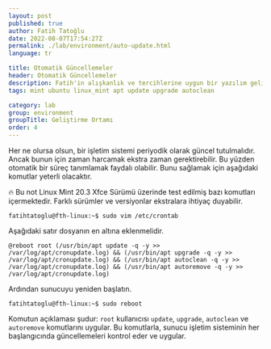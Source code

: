 ```yaml
---
layout: post
published: true
author: Fatih Tatoğlu
date: 2022-08-07T17:54:27Z
permalink: ./lab/environment/auto-update.html
language: tr

title: Otomatik Güncellemeler
header: Otomatik Güncellemeler
description: Fatih'in alışkanlık ve tercihlerine uygun bir yazılım geliştirme ortamı hazırlamak.
tags: mint ubuntu linux_mint apt update upgrade autoclean

category: lab
group: environment
groupTitle: Geliştirme Ortamı
order: 4
---
```


Her ne olursa olsun, bir işletim sistemi periyodik olarak güncel tutulmalıdır. Ancak bunun için zaman harcamak ekstra zaman gerektirebilir. Bu yüzden otomatik bir süreç tanımlamak faydalı olabilir. Bunu sağlamak için aşağıdaki komutlar yeterli olacaktır.

🔥 Bu not Linux Mint 20.3 Xfce Sürümü üzerinde test edilmiş bazı komutları içermektedir. Farklı sürümler ve versiyonlar ekstralara ihtiyaç duyabilir.

```shell
fatihtatoglu@fth-linux:~$ sudo vim /etc/crontab
```

Aşağıdaki satır dosyanın en altına eklenmelidir.

```nestedtext
@reboot root (/usr/bin/apt update -q -y >> /var/log/apt/cronupdate.log) && (/usr/bin/apt upgrade -q -y >> /var/log/apt/cronupdate.log) && (/usr/bin/apt autoclean -q -y >> /var/log/apt/cronupdate.log) && (/usr/bin/apt autoremove -q -y >> /var/log/apt/cronupdate.log)
```

Ardından sunucuyu yeniden başlatın.

```shell
fatihtatoglu@fth-linux:~$ sudo reboot
```

Komutun açıklaması şudur: `root` kullanıcısı `update`, `upgrade`, `autoclean` ve `autoremove` komutlarını uygular. Bu komutlarla, sunucu işletim sisteminin her başlangıcında güncellemeleri kontrol eder ve uygular.

